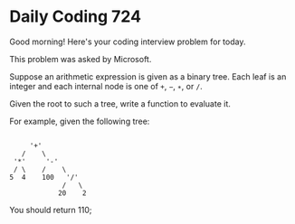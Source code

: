 # Daily Coding 724

Good morning! Here's your coding interview problem for today.

This problem was asked by Microsoft.

Suppose an arithmetic expression is given as a binary tree. Each leaf is an integer and each internal node is one of `+`, `−`, `∗`, or `/`.

Given the root to such a tree, write a function to evaluate it.

For example, given the following tree:

```

     '+'
   /    \
 '*'     '-'
 / \    /    \
5  4    100   '/'
             /   \
            20    2
``` 

You should return 110;